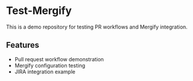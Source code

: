 # Test-Mergify

This is a demo repository for testing PR workflows and Mergify integration.

## Features
- Pull request workflow demonstration
- Mergify configuration testing
- JIRA integration example